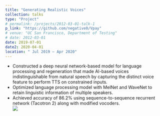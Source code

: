 ```yaml
---
title: "Generating Realistic Voices"
collection: talks
type: "Project"
# permalink: /projects/2012-03-01-talk-1
p_link: "https://github.com/negative0/Vpay"
# venue: "UC San Francisco, Department of Testing"
# date: 2012-03-01
date: 2019-07-01
date2: 2020-04-01
location: " Jul 2019 – Apr 2020"
---
```


* Constructed a deep neural network-based model for language processing and regeneration that made AI-based voices indistinguishable from natural speech by capturing the distinct voice feature to perform TTS on constrained inputs.
* Optimized language processing model with MelNet and WaveNet to retain linguistic information of multiple speakers.
* Achieved accuracy of 86.2% using sequence-to-sequence recurrent network (Tacotron 2) along with modified vocoders.
<br/><img src='/images/500x300.png'>
<!-- * Technology stack -  -->